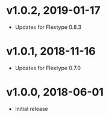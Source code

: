 # v1.0.2, 2019-01-17
* Updates for Flextype 0.8.3

# v1.0.1, 2018-11-16
* Updates for Flextype 0.7.0

# v1.0.0, 2018-06-01
* Initial release
